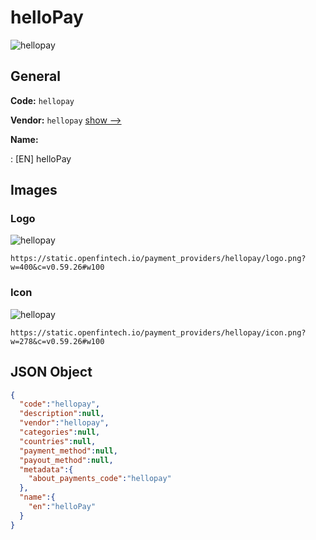 
# helloPay 
![hellopay](https://static.openfintech.io/payment_providers/hellopay/logo.png?w=400&c=v0.59.26#w100)  

## General 
 
**Code:** `hellopay` 
 
**Vendor:** `hellopay` [show -->](/vendors/hellopay/) 
 
**Name:** 
 
:	[EN] helloPay 
 

## Images 

### Logo 
 
![hellopay](https://static.openfintech.io/payment_providers/hellopay/logo.png?w=400&c=v0.59.26#w100)  

```
https://static.openfintech.io/payment_providers/hellopay/logo.png?w=400&c=v0.59.26#w100
```  

### Icon 
 
![hellopay](https://static.openfintech.io/payment_providers/hellopay/icon.png?w=278&c=v0.59.26#w100)  

```
https://static.openfintech.io/payment_providers/hellopay/icon.png?w=278&c=v0.59.26#w100
```  

## JSON Object 

```json
{
  "code":"hellopay",
  "description":null,
  "vendor":"hellopay",
  "categories":null,
  "countries":null,
  "payment_method":null,
  "payout_method":null,
  "metadata":{
    "about_payments_code":"hellopay"
  },
  "name":{
    "en":"helloPay"
  }
}
```  
